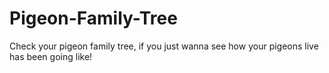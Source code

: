 # Pigeon-Family-Tree
Check your pigeon family tree, if you just wanna see how your pigeons live has been going like!
